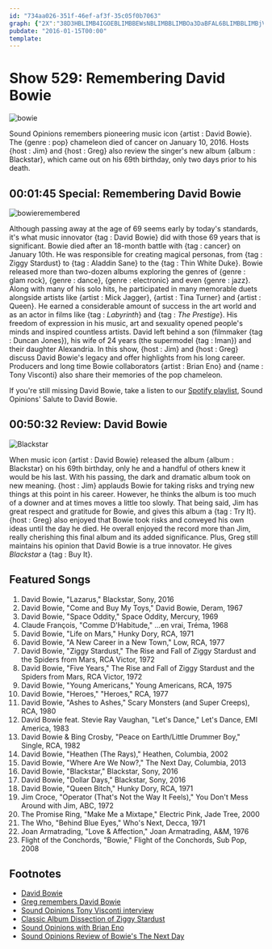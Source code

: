 ```yaml
---
id: "734aa026-351f-46ef-af3f-35c05f0b7063"
graph: {"2X":"38D3HBLIMB4IGOEBLIMBBEWsNBLIMBBLIMBOa3DaBFAL6BLIMBBLIMBjVH9KBEjLYBLIMBBLIMBEw1YJBLIMBFWK9vBIn6FBLIMB0LjtxBLIMBBLIMBhz9iQBLIMBfqObqBLIMBJN0PGBLIMBmckbYBLIMBtLwvn","2C8":"84KAdZ9FFQZ9FFQdhnxe97qipZ9FFQX6cfddhnxe97qipBHm1G"}
pubdate: "2016-01-15T00:00"
template: 
---
```






# Show 529: Remembering David Bowie

![bowie](https://static.soundopinions.org/images/2016/davidbowienew.jpg)

Sound Opinions remembers pioneering music icon {artist : David Bowie}. The {genre : pop} chameleon died of cancer on January 10, 2016. Hosts {host : Jim} and {host : Greg} also review the singer's new album {album : Blackstar}, which came out on his 69th birthday, only two days prior to his death.



## 00:01:45 Special: Remembering David Bowie

![bowieremembered](https://static.soundopinions.org/assets/529/2X0.jpg)

Although passing away at the age of 69 seems early by today's standards, it's what music innovator {tag : David Bowie} did with those 69 years that is significant. Bowie died after an 18-month battle with {tag : cancer} on January 10th. He was responsible for creating magical personas, from {tag : Ziggy Stardust} to {tag : Aladdin Sane} to the {tag : Thin White Duke}. Bowie released more than two-dozen albums exploring the genres of {genre : glam rock}, {genre : dance}, {genre : electronic} and even {genre : jazz}. Along with many of his solo hits, he participated in many memorable duets alongside artists like {artist : Mick Jagger}, {artist : Tina Turner} and {artist : Queen}. He earned a considerable amount of success in the art world and as an actor in films like {tag : *Labyrinth*} and {tag : *The Prestige*}. His freedom of expression in his music, art and sexuality opened people's minds and inspired countless artists. David left behind a son (filmmaker {tag : Duncan Jones}), his wife of 24 years (the supermodel {tag : Iman}) and their daughter Alexandria. In this show, {host : Jim} and {host : Greg} discuss David Bowie's legacy and offer highlights from his long career. Producers and long time Bowie collaborators {artist : Brian Eno} and {name : Tony Visconti} also share their memories of the pop chameleon.

If you're still missing David Bowie, take a listen to our [Spotify playlist](https://open.spotify.com/user/soundopinions/playlist/4XvLDGoIUnOYMiCRbO3tZJ), Sound Opinions' Salute to David Bowie.



## 00:50:32 Review: David Bowie

![Blackstar](https://static.soundopinions.org/assets/529/2C80.jpg)

When music icon {artist : David Bowie} released the album {album : Blackstar} on his 69th birthday, only he and a handful of others knew it would be his last. With his passing, the dark and dramatic album took on new meaning. {host : Jim} applauds Bowie for taking risks and trying new things at this point in his career. However, he thinks the album is too much of a downer and at times moves a little too slowly. That being said, Jim has great respect and gratitude for Bowie, and gives this album a {tag : Try It}. {host : Greg} also enjoyed that Bowie took risks and conveyed his own ideas until the day he died. He overall enjoyed the record more than Jim, really cherishing this final album and its added significance. Plus, Greg still maintains his opinion that David Bowie is a true innovator. He gives *Blackstar* a {tag : Buy It}.



## Featured Songs

1. David Bowie, "Lazarus," Blackstar, Sony, 2016
2. David Bowie, "Come and Buy My Toys," David Bowie, Deram, 1967
3. David Bowie, "Space Oddity," Space Oddity, Mercury, 1969
4. Claude François, "Comme D'Habitude," …en vrai, Tréma, 1968
5. David Bowie, "Life on Mars," Hunky Dory, RCA, 1971
6. David Bowie, "A New Career in a New Town," Low, RCA, 1977
7. David Bowie, "Ziggy Stardust," The Rise and Fall of Ziggy Stardust and the Spiders from Mars, RCA Victor, 1972
8. David Bowie, "Five Years," The Rise and Fall of Ziggy Stardust and the Spiders from Mars, RCA Victor, 1972
9. David Bowie, "Young Americans," Young Americans, RCA, 1975
10. David Bowie, "Heroes," "Heroes," RCA, 1977
11. David Bowie, "Ashes to Ashes," Scary Monsters (and Super Creeps), RCA, 1980
12. David Bowie feat. Stevie Ray Vaughan, "Let's Dance," Let's Dance, EMI America, 1983
13. David Bowie & Bing Crosby, "Peace on Earth/Little Drummer Boy," Single, RCA, 1982
14. David Bowie, "Heathen (The Rays)," Heathen, Columbia, 2002
15. David Bowie, "Where Are We Now?," The Next Day, Columbia, 2013
16. David Bowie, "Blackstar," Blackstar, Sony, 2016
17. David Bowie, "Dollar Days," Blackstar, Sony, 2016
18. David Bowie, "Queen Bitch," Hunky Dory, RCA, 1971
19. Jim Croce, "Operator (That's Not the Way It Feels)," You Don't Mess Around with Jim, ABC, 1972
20. The Promise Ring, "Make Me a Mixtape," Electric Pink, Jade Tree, 2000
21. The Who, "Behind Blue Eyes," Who's Next, Decca, 1971
22. Joan Armatrading, "Love & Affection," Joan Armatrading, A&M, 1976
23. Flight of the Conchords, "Bowie," Flight of the Conchords, Sub Pop, 2008



## Footnotes

- [David Bowie](http://www.davidbowie.com/)
- [Greg remembers David Bowie](http://www.chicagotribune.com/entertainment/ct-david-bowie-dies-20160110-story.html)
- [Sound Opinions Tony Visconti interview](/show/143/)
- [Classic Album Dissection of Ziggy Stardust](/show/347/)
- [Sound Opinions with Brian Eno](/show/310/)
- [Sound Opinions Review of Bowie's The Next Day](/show/381/)